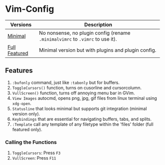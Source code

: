 # Vim-Config

| Versions      | Description        |
| ------------- | ------------------ |
| [Minimal](https://github.com/Shaedil/vim-config/blob/master/.minimalvimrc) | No nonsense, no plugin config (rename `.minimalvimrc` to `.vimrc` to use it). |
| [Full Featured](https://github.com/Shaedil/vim-config/blob/master/.vimrc) | Minimal version but with plugins and plugin config.|


## Features

1. `:bufonly` command, just like `:tabonly` but for buffers.
2. `ToggleCursors()` function, turns on cusorline and cursorcolumn.
3. `VullScreen()` function, turns off annoying menu bar in GVim.
4. `View Images` autocmd, opens png, jpg, gif files from linux terminal using `xdg-open`.
5. `Statusline` that looks minimal but supports git integration (minimal version only).
6. `Keybindings` that are essential for navigating buffers, tabs, and splits.
7. `:Template` call any template of any filetype within the 'files' folder (full featured only).

### Calling the Functions

1. `ToggleCursors`: Press `F3`
2. `VullScreen`: Press `F11`

